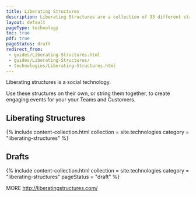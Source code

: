 ```yaml
---
title: Liberating Structures
description: Liberating Structures are a collection of 33 different structures that can be strung together to create engaging experiences for participants.
layout: default
pageType: technology
toc: true
pdf: true
pageStatus: draft
redirect_from:
 - guides/Liberating-Structures.html
 - guides/Liberating-Structures/
 - technologies/Liberating-Structures.html
---
```


Liberating structures is a social technology.

Use these structures on their own, or string them together, to create engaging events for your your Teams and Customers.

## Liberating Structures

{% include content-collection.html collection = site.technologies category = "liberating-structures" %}   

## Drafts

{% include content-collection.html collection = site.technologies category = "liberating-structures" pageStatus = "draft"  %}   


MORE
http://liberatingstructures.com/
